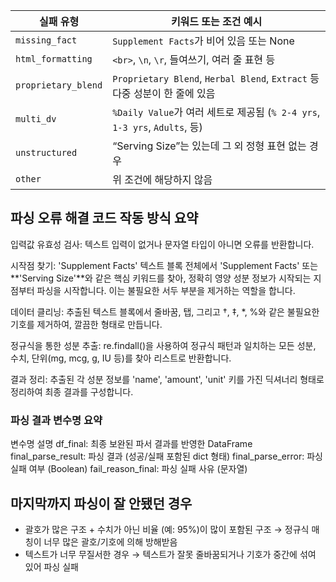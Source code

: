 | 실패 유형               | 키워드 또는 조건 예시                                                     |
| ------------------- | ---------------------------------------------------------------- |
| `missing_fact`      | `Supplement Facts`가 비어 있음 또는 None                                |
| `html_formatting`   | `<br>`, `\n`, `\r`, 들여쓰기, 여러 줄 표현 등                              |
| `proprietary_blend` | `Proprietary Blend`, `Herbal Blend`, `Extract` 등 다중 성분이 한 줄에 있음  |
| `multi_dv`          | `%Daily Value`가 여러 세트로 제공됨 (`% 2-4 yrs`, `1-3 yrs`, `Adults`, 등) |
| `unstructured`      | “Serving Size”는 있는데 그 외 정형 표현 없는 경우                              |
| `other`             | 위 조건에 해당하지 않음                                                    |

 ## 파싱 오류 해결 코드 작동 방식 요약 
입력값 유효성 검사: 텍스트 입력이 없거나 문자열 타입이 아니면 오류를 반환합니다.

시작점 찾기: 'Supplement Facts' 텍스트 블록 전체에서 'Supplement Facts' 또는 **'Serving Size'**와 같은 핵심 키워드를 찾아, 정확히 영양 성분 정보가 시작되는 지점부터 파싱을 시작합니다. 이는 불필요한 서두 부분을 제거하는 역할을 합니다.

데이터 클리닝: 추출된 텍스트 블록에서 줄바꿈, 탭, 그리고 †, ‡, *, %와 같은 불필요한 기호를 제거하여, 깔끔한 형태로 만듭니다.

정규식을 통한 성분 추출: re.findall()을 사용하여 정규식 패턴과 일치하는 모든 성분, 수치, 단위(mg, mcg, g, IU 등)를 찾아 리스트로 반환합니다.

결과 정리: 추출된 각 성분 정보를 'name', 'amount', 'unit' 키를 가진 딕셔너리 형태로 정리하여 최종 결과를 구성합니다.

### 파싱 결과 변수명 요약 
변수명
설명
df_final:
최종 보완된 파서 결과를 반영한 DataFrame
final_parse_result:
파싱 결과 (성공/실패 포함된 dict 형태)
final_parse_error:
파싱 실패 여부 (Boolean)
fail_reason_final:
파싱 실패 사유 (문자열)

## 	마지막까지 파싱이 잘 안됐던 경우 
- 괄호가 많은 구조 + 수치가 아닌 비율 (예: 95%)이 많이 포함된 구조
→ 정규식 매칭이 너무 많은 괄호/기호에 의해 방해받음
- 	텍스트가 너무 무질서한 경우
→ 텍스트가 잘못 줄바꿈되거나 기호가 중간에 섞여 있어 파싱 실패

